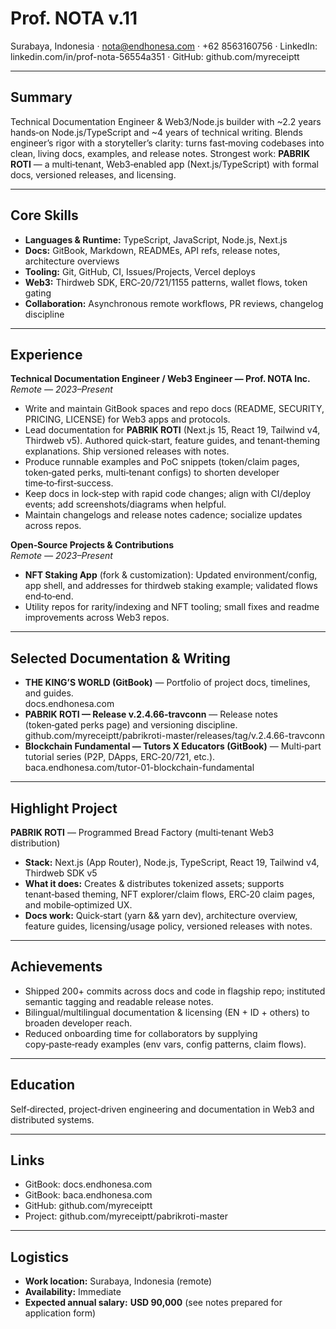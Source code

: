 # Prof. NOTA v.11
Surabaya, Indonesia · nota@endhonesa.com · +62 8563160756 · LinkedIn: linkedin.com/in/prof-nota-56554a351 · GitHub: github.com/myreceiptt

---

## Summary
Technical Documentation Engineer & Web3/Node.js builder with ~2.2 years hands‑on Node.js/TypeScript and ~4 years of technical writing. Blends engineer’s rigor with a storyteller’s clarity: turns fast‑moving codebases into clean, living docs, examples, and release notes. Strongest work: **PABRIK ROTI** — a multi‑tenant, Web3‑enabled app (Next.js/TypeScript) with formal docs, versioned releases, and licensing.

---

## Core Skills
- **Languages & Runtime:** TypeScript, JavaScript, Node.js, Next.js
- **Docs:** GitBook, Markdown, READMEs, API refs, release notes, architecture overviews
- **Tooling:** Git, GitHub, CI, Issues/Projects, Vercel deploys
- **Web3:** Thirdweb SDK, ERC‑20/721/1155 patterns, wallet flows, token gating
- **Collaboration:** Asynchronous remote workflows, PR reviews, changelog discipline

---

## Experience
**Technical Documentation Engineer / Web3 Engineer — Prof. NOTA Inc.**  
*Remote — 2023–Present*
- Write and maintain GitBook spaces and repo docs (README, SECURITY, PRICING, LICENSE) for Web3 apps and protocols.
- Lead documentation for **PABRIK ROTI** (Next.js 15, React 19, Tailwind v4, Thirdweb v5). Authored quick‑start, feature guides, and tenant‑theming explanations. Ship versioned releases with notes.
- Produce runnable examples and PoC snippets (token/claim pages, token‑gated perks, multi‑tenant configs) to shorten developer time‑to‑first‑success.
- Keep docs in lock‑step with rapid code changes; align with CI/deploy events; add screenshots/diagrams when helpful.
- Maintain changelogs and release notes cadence; socialize updates across repos.

**Open‑Source Projects & Contributions**  
*Remote — 2023–Present*
- **NFT Staking App** (fork & customization): Updated environment/config, app shell, and addresses for thirdweb staking example; validated flows end‑to‑end.
- Utility repos for rarity/indexing and NFT tooling; small fixes and readme improvements across Web3 repos.

---

## Selected Documentation & Writing
- **THE KING’S WORLD (GitBook)** — Portfolio of project docs, timelines, and guides.  
  docs.endhonesa.com
- **PABRIK ROTI — Release v.2.4.66‑travconn** — Release notes (token‑gated perks page) and versioning discipline.  
  github.com/myreceiptt/pabrikroti-master/releases/tag/v.2.4.66-travconn
- **Blockchain Fundamental — Tutors X Educators (GitBook)** — Multi‑part tutorial series (P2P, DApps, ERC‑20/721, etc.).  
  baca.endhonesa.com/tutor-01-blockchain-fundamental

---

## Highlight Project
**PABRIK ROTI** — Programmed Bread Factory (multi‑tenant Web3 distribution)
- **Stack:** Next.js (App Router), Node.js, TypeScript, React 19, Tailwind v4, Thirdweb SDK v5
- **What it does:** Creates & distributes tokenized assets; supports tenant‑based theming, NFT explorer/claim flows, ERC‑20 claim pages, and mobile‑optimized UX.
- **Docs work:** Quick‑start (yarn && yarn dev), architecture overview, feature guides, licensing/usage policy, versioned releases with notes.

---

## Achievements
- Shipped 200+ commits across docs and code in flagship repo; instituted semantic tagging and readable release notes.
- Bilingual/multilingual documentation & licensing (EN + ID + others) to broaden developer reach.
- Reduced onboarding time for collaborators by supplying copy‑paste‑ready examples (env vars, config patterns, claim flows).

---

## Education
Self‑directed, project‑driven engineering and documentation in Web3 and distributed systems.

---

## Links
- GitBook: docs.endhonesa.com  
- GitBook: baca.endhonesa.com  
- GitHub: github.com/myreceiptt  
- Project: github.com/myreceiptt/pabrikroti-master

---

## Logistics
- **Work location:** Surabaya, Indonesia (remote)
- **Availability:** Immediate
- **Expected annual salary:** **USD 90,000** (see notes prepared for application form)

